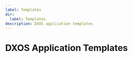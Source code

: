 ```yaml
---
label: Templates
dir:
  label: Templates
description: DXOS application templates
---
```


# DXOS Application Templates
